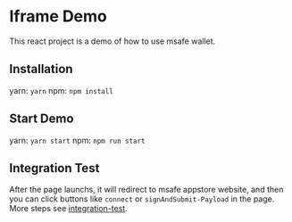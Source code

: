 # Iframe Demo

This react project is a demo of how to use msafe wallet.

## Installation
yarn: `yarn`
npm: `npm install`

## Start Demo
yarn: `yarn start`
npm: `npm run start`

## Integration Test
After the page launchs, it will redirect to msafe appstore website, and then you can click buttons like `connect` or `signAndSubmit-Payload` in the page. More steps see [integration-test].

[integration-test]: https://momentum-safe.gitbook.io/momentum-safe/developers/integrate-with-msafe-dapp/integration-test